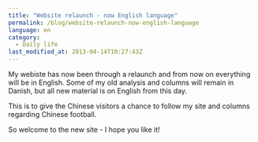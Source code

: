 ```yaml
---
title: "Website relaunch - now English language"
permalink: /blog/website-relaunch-now-english-language
language: en
category:
  - Daily life
last_modified_at: 2013-04-14T10:27:43Z
---
```


My webiste has now been through a relaunch and from now on everything will be in English. Some of my old analysis and columns will remain in Danish, but all new material is on English from this day.

This is to give the Chinese visitors a chance to follow my site and columns regarding Chinese football.

So welcome to the new site - I hope you like it!
